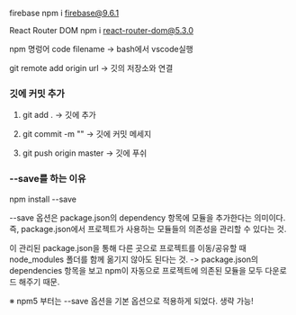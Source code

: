 firebase
npm i firebase@9.6.1

React Router DOM
npm i react-router-dom@5.3.0

npm 명렁어
code filename -> bash에서 vscode실행

git remote add origin url -> 깃의 저장소와 연결

### 깃에 커밋 추가

1. git add . -> 깃에 추가

2. git commit -m "" -> 깃에 커밋 메세지

3. git push origin master -> 깃에 푸쉬

### --save를 하는 이유

npm install <module-name> --save

--save 옵션은 package.json의 dependency 항목에 모듈을 추가한다는 의미이다. 즉, package.json에서 프로젝트가 사용하는 모듈들의 의존성을 관리할 수 있다는 것.

이 관리된 package.json을 통해 다른 곳으로 프로젝트를 이동/공유할 때 node_modules 폴더를 함께 옮기지 않아도 된다는 것. -> package.json의 dependencies 항목을 보고 npm이 자동으로 프로젝트에 의존된 모듈을 모두 다운로드 해주기 때문.

※ npm5 부터는 --save 옵션을 기본 옵션으로 적용하게 되었다. 생략 가능!
